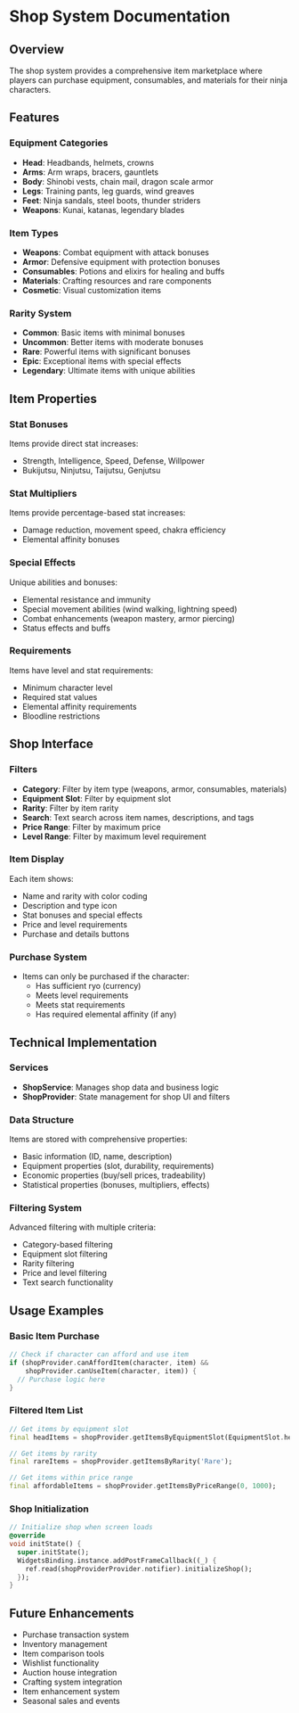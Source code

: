 # Shop System Documentation

## Overview

The shop system provides a comprehensive item marketplace where players can purchase equipment, consumables, and materials for their ninja characters.

## Features

### Equipment Categories
- **Head**: Headbands, helmets, crowns
- **Arms**: Arm wraps, bracers, gauntlets  
- **Body**: Shinobi vests, chain mail, dragon scale armor
- **Legs**: Training pants, leg guards, wind greaves
- **Feet**: Ninja sandals, steel boots, thunder striders
- **Weapons**: Kunai, katanas, legendary blades

### Item Types
- **Weapons**: Combat equipment with attack bonuses
- **Armor**: Defensive equipment with protection bonuses
- **Consumables**: Potions and elixirs for healing and buffs
- **Materials**: Crafting resources and rare components
- **Cosmetic**: Visual customization items

### Rarity System
- **Common**: Basic items with minimal bonuses
- **Uncommon**: Better items with moderate bonuses
- **Rare**: Powerful items with significant bonuses
- **Epic**: Exceptional items with special effects
- **Legendary**: Ultimate items with unique abilities

## Item Properties

### Stat Bonuses
Items provide direct stat increases:
- Strength, Intelligence, Speed, Defense, Willpower
- Bukijutsu, Ninjutsu, Taijutsu, Genjutsu

### Stat Multipliers
Items provide percentage-based stat increases:
- Damage reduction, movement speed, chakra efficiency
- Elemental affinity bonuses

### Special Effects
Unique abilities and bonuses:
- Elemental resistance and immunity
- Special movement abilities (wind walking, lightning speed)
- Combat enhancements (weapon mastery, armor piercing)
- Status effects and buffs

### Requirements
Items have level and stat requirements:
- Minimum character level
- Required stat values
- Elemental affinity requirements
- Bloodline restrictions

## Shop Interface

### Filters
- **Category**: Filter by item type (weapons, armor, consumables, materials)
- **Equipment Slot**: Filter by equipment slot
- **Rarity**: Filter by item rarity
- **Search**: Text search across item names, descriptions, and tags
- **Price Range**: Filter by maximum price
- **Level Range**: Filter by maximum level requirement

### Item Display
Each item shows:
- Name and rarity with color coding
- Description and type icon
- Stat bonuses and special effects
- Price and level requirements
- Purchase and details buttons

### Purchase System
- Items can only be purchased if the character:
  - Has sufficient ryo (currency)
  - Meets level requirements
  - Meets stat requirements
  - Has required elemental affinity (if any)

## Technical Implementation

### Services
- **ShopService**: Manages shop data and business logic
- **ShopProvider**: State management for shop UI and filters

### Data Structure
Items are stored with comprehensive properties:
- Basic information (ID, name, description)
- Equipment properties (slot, durability, requirements)
- Economic properties (buy/sell prices, tradeability)
- Statistical properties (bonuses, multipliers, effects)

### Filtering System
Advanced filtering with multiple criteria:
- Category-based filtering
- Equipment slot filtering
- Rarity filtering
- Price and level filtering
- Text search functionality

## Usage Examples

### Basic Item Purchase
```dart
// Check if character can afford and use item
if (shopProvider.canAffordItem(character, item) && 
    shopProvider.canUseItem(character, item)) {
  // Purchase logic here
}
```

### Filtered Item List
```dart
// Get items by equipment slot
final headItems = shopProvider.getItemsByEquipmentSlot(EquipmentSlot.head);

// Get items by rarity
final rareItems = shopProvider.getItemsByRarity('Rare');

// Get items within price range
final affordableItems = shopProvider.getItemsByPriceRange(0, 1000);
```

### Shop Initialization
```dart
// Initialize shop when screen loads
@override
void initState() {
  super.initState();
  WidgetsBinding.instance.addPostFrameCallback((_) {
    ref.read(shopProviderProvider.notifier).initializeShop();
  });
}
```

## Future Enhancements

- Purchase transaction system
- Inventory management
- Item comparison tools
- Wishlist functionality
- Auction house integration
- Crafting system integration
- Item enhancement system
- Seasonal sales and events
